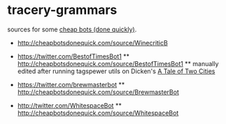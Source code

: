 # tracery-grammars
sources for some [cheap bots (done quickly)](http://cheapbotsdonequick.com/).

* http://cheapbotsdonequick.com/source/WinecriticB

* https://twitter.com/BestofTimesBot1
** http://cheapbotsdonequick.com/source/BestofTimesBot1
** manually edited after running tagspewer utils on Dicken's [A Tale of Two Cities](http://www.gutenberg.org/files/98/98-0.txt)

* https://twitter.com/brewmasterbot
** http://cheapbotsdonequick.com/source/BrewmasterBot

* http://twitter.com/WhitespaceBot
** http://cheapbotsdonequick.com/source/WhitespaceBot

